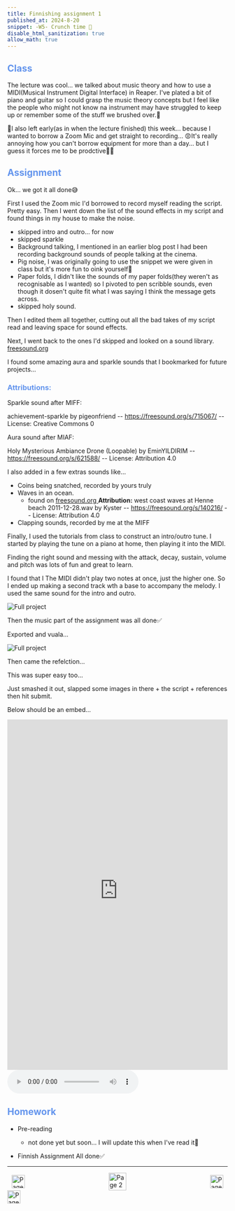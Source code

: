 ```yaml
---
title: Finnishing assignment 1
published_at: 2024-8-20
snippet: -W5- Crunch time 🦷
disable_html_sanitization: true
allow_math: true
---
```


<h2 style="color:CornflowerBlue;">Class</h2>

The lecture was cool... we talked about music theory and how to use a MIDI(Musical Instrument Digital Interface) in Reaper.
I've plated a bit of piano and guitar so I could grasp the music theory concepts but I feel like the people who might not know na instrument may have struggled to keep up or remember some of the stuff we brushed over.🫠

🫣I also left early(as in when the lecture finished) this week... because I wanted to borrow a Zoom Mic and get straight to recording... 😡It's really annoying how you can't borrow equipment for more than a day... but I guess it forces me to be prodctive🤷‍♂️

<h2 style="color:CornflowerBlue;">Assignment</h2>

Ok... we got it all done😅

First I used the Zoom mic I'd borrowed to record myself reading the script. Pretty easy.
Then I went down the list of the sound effects in my script and found things in my house to make the noise. 
- skipped intro and outro... for now
- skipped sparkle
- Background talking, I mentioned in an earlier blog post I had been recording background sounds of people talking at the cinema.
- Pig noise, I was originally going to use the snippet we were given in class but it's more fun to oink yourself🐽
- Paper folds, I didn't like the sounds of my paper folds(they weren't as recognisable as I wanted) so I pivoted to pen scribble sounds, even though it dosen't quite fit what I was saying I think the message gets across.
- skipped holy sound.

Then I edited them all together, cutting out all the bad takes of my script read and leaving space for sound effects.

Next, I went back to the ones I'd skipped and looked on a sound library. <a href="https://freesound.org/ "> freesound.org </a> 

I found some amazing aura and sparkle sounds that I bookmarked for future projects...

<h3 style="color:CornflowerBlue;">Attributions:</h3>
Sparkle sound after MIFF: 

achievement-sparkle by pigeonfriend -- https://freesound.org/s/715067/ -- License: Creative Commons 0 

Aura sound after MIAF:

Holy Mysterious Ambiance Drone (Loopable) by EminYILDIRIM -- https://freesound.org/s/621588/ -- License: Attribution 4.0

I also added in a few extras sounds like...
- Coins being snatched, recorded by yours truly
- Waves in an ocean.
    - found on <a href="https://freesound.org/ "> freesound.org </a> **Attribution:** west coast waves at Henne beach 2011-12-28.wav by Kyster -- https://freesound.org/s/140216/ -- License: Attribution 4.0
- Clapping sounds, recorded by me at the MIFF

Finally, I used the tutorials from class to construct an intro/outro tune. I started by playing the tune on a piano at home, then playing it into the MIDI.

Finding the right sound and messing with the attack, decay, sustain, volume and pitch was lots of fun and great to learn.

I found that I The MIDI didn't play two notes at once, just the higher one. So I ended up making a second track wth a base to accompany the melody. I used the same sound for the intro and outro.

![Full project](/w5/MIDInotes.png)

Then the music part of the assignment was all done✅

Exported and vuala...

![Full project](/w5/FullProject.png)

Then came the refelction...

This was super easy too...

Just smashed it out, slapped some images in there + the script + references then hit submit.

Below should be an embed...

<iframe src="https://rmiteduau-my.sharepoint.com/personal/s4089062_student_rmit_edu_au/_layouts/15/Doc.aspx?sourcedoc={f67ccc43-a5ca-442d-8e21-74f10428c805}&amp;action=embedview" width=100% height="800px" frameborder="0">This is an embedded <a target="_blank" href="https://office.com">Microsoft Office</a> document, powered by <a target="_blank" href="https://office.com/webapps">Office</a>.</iframe>

<!DOCTYPE html>
<html>
<head>
</head>

<body>
    <audio controls>
  <source src="/w5/MatasoChung_4089062_SoundAssignment1.mp3" type="audio/mpeg">
  Your browser does not support the audio element.
    </audio>
</body>


<h2 style="color:CornflowerBlue;">Homework</h2>

- Pre-reading
    - not done yet but soon... I will update this when I've read it👀

- Finnish Assignment 
All done✅

---
<style>
.container {
    display: flex;
    justify-content: space-between;
    align-items: center;
    padding: 0 10px; /* Optional: Add some padding if needed */
}

.button {
    display: flex;
    align-items: center;
    /* Add additional styling for buttons if needed */
}

.button img {
    display: block;
}
</style>


<body>
    <div class="container">
        <a href="/04-working-on-assignment" class="button left">
            <img id= "back_id" src="/Images/white/1.png" width="30" height="30" alt="Page 1">
        </a>
        <a href="/" class="button middle">
            <img id= "home_id" src="/Images/white/2.png" width="40" height="40" alt="Page 2">
        </a>
        <a href="/" class="button right">
            <img id= "next_id" src="/Images/white/3.png" width="30" height="30" alt="Page 3">
        </a>
    </div>
</body>

<img src="/Images/white/0.png" width="30" height="30" alt="Page 3">